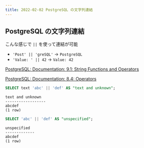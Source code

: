 ```yaml
---
title: 2022-02-02 PostgreSQL の文字列連結
---
```


## PostgreSQL の文字列連結

こんな感じで `||` を使って連結が可能

- `'Post' || 'greSQL'` → `PostgreSQL`
- `'Value: ' || 42` → `Value: 42`

[PostgreSQL: Documentation: 9.1: String Functions and Operators](https://www.postgresql.org/docs/9.1/functions-string.html)


[PostgreSQL: Documentation: 8.4: Operators](https://www.postgresql.org/docs/8.4/typeconv-oper.html)

```sql
SELECT text 'abc' || 'def' AS "text and unknown";
```

	text and unknown
	------------------
	abcdef
	(1 row)

```sql
SELECT 'abc' || 'def' AS "unspecified";
```

	unspecified
	-------------
	abcdef
	(1 row)
